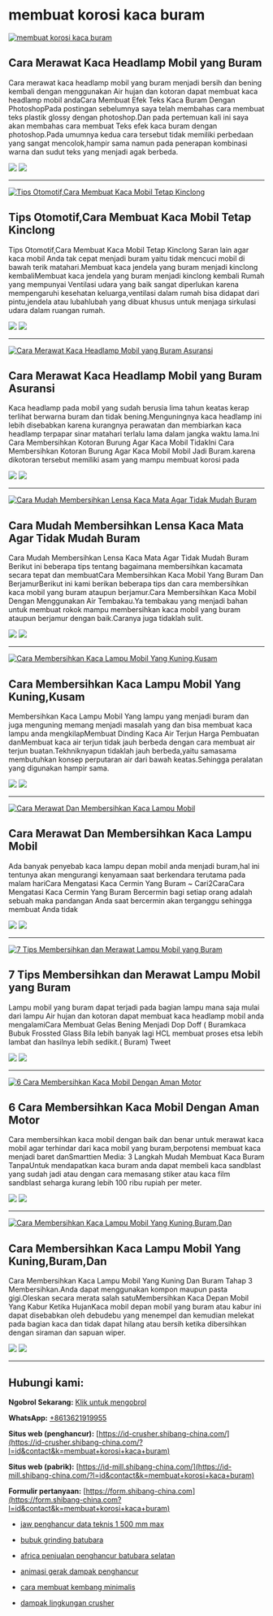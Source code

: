 # membuat korosi kaca buram

<a href="https://swt.shibang-china.com/?l=id&img&k=membuat+korosi+kaca+buram" target="_blank">![membuat korosi kaca buram](http://static.shibang-china.com/all-800x300/808.jpg)</a>

## Cara Merawat Kaca Headlamp Mobil yang Buram
Cara merawat kaca headlamp mobil yang buram menjadi bersih dan bening kembali dengan menggunakan Air hujan dan kotoran dapat membuat kaca headlamp mobil andaCara Membuat Efek Teks Kaca Buram Dengan PhotoshopPada postingan sebelumnya saya telah membahas cara membuat teks plastik glossy dengan photoshop.Dan pada pertemuan kali ini saya akan membahas cara membuat Teks efek kaca buram dengan photoshop.Pada umumnya kedua cara tersebut tidak memiliki perbedaan yang sangat mencolok,hampir sama namun pada penerapan kombinasi warna dan sudut teks yang menjadi agak berbeda.


<a href="https://whatsapp.shibangsoft.com/WhatsApp.php" target="_blank" title="WhatsApp">![](http://static.shibang-china.com/icon/whatsapp.png)</a> <a href="https://swt.shibang-china.com/?l=id&icon&k=membuat+korosi+kaca+buram" target="_blank">![](http://static.shibang-china.com/icon/chat-id.png)</a>

---

<a href="https://swt.shibang-china.com/?l=id&img&k=membuat+korosi+kaca+buram" target="_blank">![Tips Otomotif,Cara Membuat Kaca Mobil Tetap Kinclong](http://static.shibang-china.com/all-800x300/383.jpg)</a>

## Tips Otomotif,Cara Membuat Kaca Mobil Tetap Kinclong
Tips Otomotif,Cara Membuat Kaca Mobil Tetap Kinclong Saran lain agar kaca mobil Anda tak cepat menjadi buram yaitu tidak mencuci mobil di bawah terik matahari.Membuat kaca jendela yang buram menjadi kinclong kembaliMembuat kaca jendela yang buram menjadi kinclong kembali Rumah yang mempunyai Ventilasi udara yang baik sangat diperlukan karena mempengaruhi kesehatan keluarga,ventilasi dalam rumah bisa didapat dari pintu,jendela atau lubahlubah yang dibuat khusus untuk menjaga sirkulasi udara dalam ruangan rumah.


<a href="https://whatsapp.shibangsoft.com/WhatsApp.php" target="_blank" title="WhatsApp">![](http://static.shibang-china.com/icon/whatsapp.png)</a> <a href="https://swt.shibang-china.com/?l=id&icon&k=membuat+korosi+kaca+buram" target="_blank">![](http://static.shibang-china.com/icon/chat-id.png)</a>

---

<a href="https://swt.shibang-china.com/?l=id&img&k=membuat+korosi+kaca+buram" target="_blank">![Cara Merawat Kaca Headlamp Mobil yang Buram Asuransi](http://static.shibang-china.com/all-800x300/868.jpg)</a>

## Cara Merawat Kaca Headlamp Mobil yang Buram Asuransi
Kaca headlamp pada mobil yang sudah berusia lima tahun keatas kerap terlihat berwarna buram dan tidak bening.Menguningnya kaca headlamp ini lebih disebabkan karena kurangnya perawatan dan membiarkan kaca headlamp terpapar sinar matahari terlalu lama dalam jangka waktu lama.Ini Cara Membersihkan Kotoran Burung Agar Kaca Mobil TidakIni Cara Membersihkan Kotoran Burung Agar Kaca Mobil Mobil Jadi Buram.karena dikotoran tersebut memiliki asam yang mampu membuat korosi pada


<a href="https://whatsapp.shibangsoft.com/WhatsApp.php" target="_blank" title="WhatsApp">![](http://static.shibang-china.com/icon/whatsapp.png)</a> <a href="https://swt.shibang-china.com/?l=id&icon&k=membuat+korosi+kaca+buram" target="_blank">![](http://static.shibang-china.com/icon/chat-id.png)</a>

---

<a href="https://swt.shibang-china.com/?l=id&img&k=membuat+korosi+kaca+buram" target="_blank">![Cara Mudah Membersihkan Lensa Kaca Mata Agar Tidak Mudah Buram](http://static.shibang-china.com/all-800x300/848.jpg)</a>

## Cara Mudah Membersihkan Lensa Kaca Mata Agar Tidak Mudah Buram
Cara Mudah Membersihkan Lensa Kaca Mata Agar Tidak Mudah Buram Berikut ini beberapa tips tentang bagaimana membersihkan kacamata secara tepat dan membuatCara Membersihkan Kaca Mobil Yang Buram Dan BerjamurBerikut ini kami berikan beberapa tips dan cara membersihkan kaca mobil yang buram ataupun berjamur.Cara Membersihkan Kaca Mobil Dengan Menggunakan Air Tembakau.Ya tembakau yang menjadi bahan untuk membuat rokok mampu membersihkan kaca mobil yang buram ataupun berjamur dengan baik.Caranya juga tidaklah sulit.


<a href="https://whatsapp.shibangsoft.com/WhatsApp.php" target="_blank" title="WhatsApp">![](http://static.shibang-china.com/icon/whatsapp.png)</a> <a href="https://swt.shibang-china.com/?l=id&icon&k=membuat+korosi+kaca+buram" target="_blank">![](http://static.shibang-china.com/icon/chat-id.png)</a>

---

<a href="https://swt.shibang-china.com/?l=id&img&k=membuat+korosi+kaca+buram" target="_blank">![Cara Membersihkan Kaca Lampu Mobil Yang Kuning,Kusam](http://static.shibang-china.com/all-800x300/159.jpg)</a>

## Cara Membersihkan Kaca Lampu Mobil Yang Kuning,Kusam
Membersihkan Kaca Lampu Mobil Yang lampu yang menjadi buram dan juga menguning memang menjadi masalah yang dan bisa membuat kaca lampu anda mengkilapMembuat Dinding Kaca Air Terjun Harga Pembuatan danMembuat kaca air terjun tidak jauh berbeda dengan cara membuat air terjun buatan.Tekhniknyapun tidaklah jauh berbeda,yaitu samasama membutuhkan konsep perputaran air dari bawah keatas.Sehingga peralatan yang digunakan hampir sama.


<a href="https://whatsapp.shibangsoft.com/WhatsApp.php" target="_blank" title="WhatsApp">![](http://static.shibang-china.com/icon/whatsapp.png)</a> <a href="https://swt.shibang-china.com/?l=id&icon&k=membuat+korosi+kaca+buram" target="_blank">![](http://static.shibang-china.com/icon/chat-id.png)</a>

---

<a href="https://swt.shibang-china.com/?l=id&img&k=membuat+korosi+kaca+buram" target="_blank">![Cara Merawat Dan Membersihkan Kaca Lampu Mobil](http://static.shibang-china.com/all-800x300/728.jpg)</a>

## Cara Merawat Dan Membersihkan Kaca Lampu Mobil
Ada banyak penyebab kaca lampu depan mobil anda menjadi buram,hal ini tentunya akan mengurangi kenyamaan saat berkendara terutama pada malam hariCara Mengatasi Kaca Cermin Yang Buram ~ Cari2CaraCara Mengatasi Kaca Cermin Yang Buram Bercermin bagi setiap orang adalah sebuah maka pandangan Anda saat bercermin akan terganggu sehingga membuat Anda tidak


<a href="https://whatsapp.shibangsoft.com/WhatsApp.php" target="_blank" title="WhatsApp">![](http://static.shibang-china.com/icon/whatsapp.png)</a> <a href="https://swt.shibang-china.com/?l=id&icon&k=membuat+korosi+kaca+buram" target="_blank">![](http://static.shibang-china.com/icon/chat-id.png)</a>

---

<a href="https://swt.shibang-china.com/?l=id&img&k=membuat+korosi+kaca+buram" target="_blank">![7 Tips Membersihkan dan Merawat Lampu Mobil yang Buram](http://static.shibang-china.com/all-800x300/629.jpg)</a>

## 7 Tips Membersihkan dan Merawat Lampu Mobil yang Buram
Lampu mobil yang buram dapat terjadi pada bagian lampu mana saja mulai dari lampu Air hujan dan kotoran dapat membuat kaca headlamp mobil anda mengalamiCara Membuat Gelas Bening Menjadi Dop Doff ( Buramkaca Bubuk Frossted Glass Bila lebih banyak lagi HCL membuat proses etsa lebih lambat dan hasilnya lebih sedikit.( Buram) Tweet


<a href="https://whatsapp.shibangsoft.com/WhatsApp.php" target="_blank" title="WhatsApp">![](http://static.shibang-china.com/icon/whatsapp.png)</a> <a href="https://swt.shibang-china.com/?l=id&icon&k=membuat+korosi+kaca+buram" target="_blank">![](http://static.shibang-china.com/icon/chat-id.png)</a>

---

<a href="https://swt.shibang-china.com/?l=id&img&k=membuat+korosi+kaca+buram" target="_blank">![6 Cara Membersihkan Kaca Mobil Dengan Aman Motor](http://static.shibang-china.com/all-800x300/577.jpg)</a>

## 6 Cara Membersihkan Kaca Mobil Dengan Aman Motor
Cara membersihkan kaca mobil dengan baik dan benar untuk merawat kaca mobil agar terhindar dari kaca mobil yang buram,berpotensi membuat kaca menjadi baret danSmarttien Media: 3 Langkah Mudah Membuat Kaca Buram TanpaUntuk mendapatkan kaca buram anda dapat membeli kaca sandblast yang sudah jadi atau dengan cara memasang stiker atau kaca film sandblast seharga kurang lebih 100 ribu rupiah per meter.


<a href="https://whatsapp.shibangsoft.com/WhatsApp.php" target="_blank" title="WhatsApp">![](http://static.shibang-china.com/icon/whatsapp.png)</a> <a href="https://swt.shibang-china.com/?l=id&icon&k=membuat+korosi+kaca+buram" target="_blank">![](http://static.shibang-china.com/icon/chat-id.png)</a>

---

<a href="https://swt.shibang-china.com/?l=id&img&k=membuat+korosi+kaca+buram" target="_blank">![Cara Membersihkan Kaca Lampu Mobil Yang Kuning,Buram,Dan](http://static.shibang-china.com/all-800x300/1262.jpg)</a>

## Cara Membersihkan Kaca Lampu Mobil Yang Kuning,Buram,Dan
Cara Membersihkan Kaca Lampu Mobil Yang Kuning Dan Buram Tahap 3 Membersihkan.Anda dapat menggunakan kompon maupun pasta gigi.Oleskan secara merata salah satuMembersihkan Kaca Depan Mobil Yang Kabur Ketika HujanKaca mobil depan mobil yang buram atau kabur ini dapat disebabkan oleh debudebu yang menempel dan kemudian melekat pada bagian kaca dan tidak dapat hilang atau bersih ketika dibersihkan dengan siraman dan sapuan wiper.


<a href="https://whatsapp.shibangsoft.com/WhatsApp.php" target="_blank" title="WhatsApp">![](http://static.shibang-china.com/icon/whatsapp.png)</a> <a href="https://swt.shibang-china.com/?l=id&icon&k=membuat+korosi+kaca+buram" target="_blank">![](http://static.shibang-china.com/icon/chat-id.png)</a>

---
## Hubungi kami:

**Ngobrol Sekarang:** [Klik untuk mengobrol](https://swt.shibang-china.com?l=id&contact&k=membuat+korosi+kaca+buram)

**WhatsApp:**  [+8613621919955](https://whatsapp.shibangsoft.com/WhatsApp.php)

**Situs web (penghancur):** [https://id-crusher.shibang-china.com/](https://id-crusher.shibang-china.com/?l=id&contact&k=membuat+korosi+kaca+buram)

**Situs web (pabrik):** [https://id-mill.shibang-china.com/](https://id-mill.shibang-china.com/?l=id&contact&k=membuat+korosi+kaca+buram)

**Formulir pertanyaan:** [https://form.shibang-china.com](https://form.shibang-china.com?l=id&contact&k=membuat+korosi+kaca+buram)

* [jaw penghancur data teknis 1 500 mm max](../47/jaw%20penghancur%20data%20teknis%201%20500%20mm%20max.md)

* [bubuk grinding batubara](../41/bubuk%20grinding%20batubara.md)

* [africa penjualan penghancur batubara selatan](../46/africa%20penjualan%20penghancur%20batubara%20selatan.md)

* [animasi gerak dampak penghancur](../46/animasi%20gerak%20dampak%20penghancur.md)

* [cara membuat kembang minimalis](../44/cara%20membuat%20kembang%20minimalis.md)

* [dampak lingkungan crusher](../50/dampak%20lingkungan%20crusher.md)
